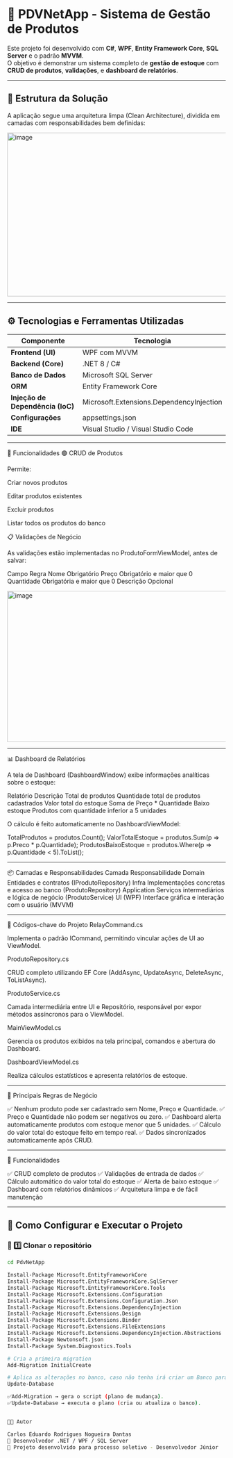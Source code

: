 # 🧠 PDVNetApp - Sistema de Gestão de Produtos

Este projeto foi desenvolvido com **C#**, **WPF**, **Entity Framework Core**, **SQL Server** e o padrão **MVVM**.  
O objetivo é demonstrar um sistema completo de **gestão de estoque** com **CRUD de produtos**, **validações**, e **dashboard de relatórios**.

---

## 🧱 Estrutura da Solução

A aplicação segue uma arquitetura limpa (Clean Architecture), dividida em camadas com responsabilidades bem definidas:


<img width="742" height="377" alt="image" src="https://github.com/user-attachments/assets/aa29d085-f60f-45b2-8822-013bac62c632" />


---

## ⚙️ Tecnologias e Ferramentas Utilizadas

| Componente | Tecnologia |
|-------------|-------------|
| **Frontend (UI)** | WPF com MVVM |
| **Backend (Core)** | .NET 8 / C# |
| **Banco de Dados** | Microsoft SQL Server |
| **ORM** | Entity Framework Core |
| **Injeção de Dependência (IoC)** | Microsoft.Extensions.DependencyInjection |
| **Configurações** | appsettings.json |
| **IDE** | Visual Studio / Visual Studio Code |

---

🧩 Funcionalidades
🟢 CRUD de Produtos

Permite:

Criar novos produtos

Editar produtos existentes

Excluir produtos

Listar todos os produtos do banco

📋 Validações de Negócio

As validações estão implementadas no ProdutoFormViewModel, antes de salvar:


Campo	Regra
Nome	Obrigatório
Preço	Obrigatório e maior que 0
Quantidade	Obrigatória e maior que 0
Descrição	Opcional

<img width="523" height="348" alt="image" src="https://github.com/user-attachments/assets/0de79d6a-bcec-4964-99a8-184d7aa07457" />

---

📊 Dashboard de Relatórios

A tela de Dashboard (DashboardWindow) exibe informações analíticas sobre o estoque:

Relatório	Descrição
Total de produtos	Quantidade total de produtos cadastrados
Valor total do estoque	Soma de Preço * Quantidade
Baixo estoque	Produtos com quantidade inferior a 5 unidades

O cálculo é feito automaticamente no DashboardViewModel:

TotalProdutos = produtos.Count();
ValorTotalEstoque = produtos.Sum(p => p.Preco * p.Quantidade);
ProdutosBaixoEstoque = produtos.Where(p => p.Quantidade < 5).ToList();

---

📦 Camadas e Responsabilidades
Camada	Responsabilidade
Domain	Entidades e contratos (IProdutoRepository)
Infra	Implementações concretas e acesso ao banco (ProdutoRepository)
Application	Serviços intermediários e lógica de negócio (ProdutoService)
UI (WPF)	Interface gráfica e interação com o usuário (MVVM)

---

🧮 Códigos-chave do Projeto
RelayCommand.cs

Implementa o padrão ICommand, permitindo vincular ações de UI ao ViewModel.

ProdutoRepository.cs

CRUD completo utilizando EF Core (AddAsync, UpdateAsync, DeleteAsync, ToListAsync).

ProdutoService.cs

Camada intermediária entre UI e Repositório, responsável por expor métodos assíncronos para o ViewModel.

MainViewModel.cs

Gerencia os produtos exibidos na tela principal, comandos e abertura do Dashboard.

DashboardViewModel.cs

Realiza cálculos estatísticos e apresenta relatórios de estoque.

---

🧠 Principais Regras de Negócio

✅ Nenhum produto pode ser cadastrado sem Nome, Preço e Quantidade.
✅ Preço e Quantidade não podem ser negativos ou zero.
✅ Dashboard alerta automaticamente produtos com estoque menor que 5 unidades.
✅ Cálculo do valor total do estoque feito em tempo real.
✅ Dados sincronizados automaticamente após CRUD.

---

🧠 Funcionalidades

✅ CRUD completo de produtos
✅ Validações de entrada de dados
✅ Cálculo automático do valor total do estoque
✅ Alerta de baixo estoque
✅ Dashboard com relatórios dinâmicos
✅ Arquitetura limpa e de fácil manutenção

---

## 🚀 Como Configurar e Executar o Projeto

### 🔹 1️⃣ Clonar o repositório

```bash
cd PdvNetApp

Install-Package Microsoft.EntityFrameworkCore
Install-Package Microsoft.EntityFrameworkCore.SqlServer
Install-Package Microsoft.EntityFrameworkCore.Tools
Install-Package Microsoft.Extensions.Configuration
Install-Package Microsoft.Extensions.Configuration.Json
Install-Package Microsoft.Extensions.DependencyInjection
Install-Package Microsoft.Extensions.Design
Install-Package Microsoft.Extensions.Binder
Install-Package Microsoft.Extensions.FileExtensions
Install-Package Microsoft.Extensions.DependencyInjection.Abstractions
Install-Package Newtonsoft.json
Install-Package System.Diagnostics.Tools

# Cria a primeira migration
Add-Migration InitialCreate

# Aplica as alterações no banco, caso não tenha irá criar um Banco para ti, por meio do DbContext + Entidades.
Update-Database

✅Add-Migration → gera o script (plano de mudança).
✅Update-Database → executa o plano (cria ou atualiza o banco).


👨‍💻 Autor

Carlos Eduardo Rodrigues Nogueira Dantas
💼 Desenvolvedor .NET / WPF / SQL Server
📧 Projeto desenvolvido para processo seletivo - Desenvolvedor Júnior

